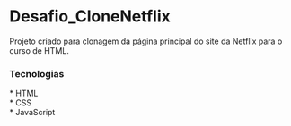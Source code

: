 # Desafio_CloneNetflix

Projeto criado para clonagem da página principal do site da Netflix para o curso de HTML.</br>


<h3> Tecnologias</h3>
* HTML</br>
* CSS</br>
* JavaScript</br>
